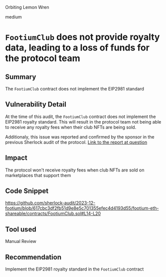 Orbiting Lemon Wren

medium

# `FootiumClub` does not provide royalty data, leading to a loss of funds for the protocol team

## Summary
The `FootiumClub` contract does not implement the EIP2981 standard

## Vulnerability Detail
At the time of this audit, the `FootiumClub` contract does not implement the EIP2981 royalty standard. This will result in the protocol team not being able to receive any royalty fees when their club NFTs are being sold.

Additionaly, this issue was reported and confirmed by the sponsor in the previous Sherlock audit of the protocol. [Link to the report at question](https://github.com/sherlock-audit/2023-04-footium-judging/issues/293)


## Impact
The protocol won't receive royalty fees when club NFTs are sold on marketplaces that support them

## Code Snippet
https://github.com/sherlock-audit/2023-12-footium/blob/617cbc3df2fb51d9e8e5c701355efec4d4193d55/footium-eth-shareable/contracts/FootiumClub.sol#L14-L20

## Tool used

Manual Review

## Recommendation
Implement the EIP2981 royalty standard in the `FootiumClub` contract